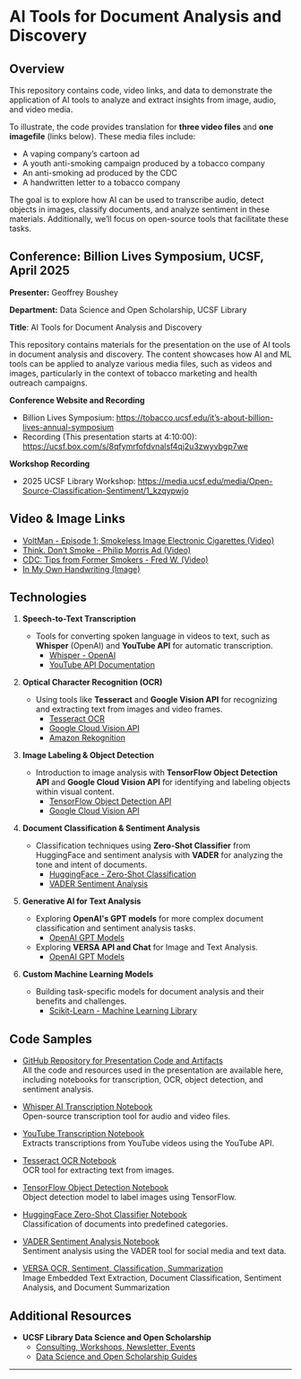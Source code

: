 # AI Tools for Document Analysis and Discovery

## Overview

This repository contains code, video links, and data to demonstrate the application of AI tools to analyze and extract insights from image, audio, and video media.

To illustrate, the code provides translation for **three video files** and **one imagefile** (links below). These media files include:

- A vaping company’s cartoon ad
- A youth anti-smoking campaign produced by a tobacco company
- An anti-smoking ad produced by the CDC
- A handwritten letter to a tobacco company

The goal is to explore how AI can be used to transcribe audio, detect objects in images, classify documents, and analyze sentiment in these materials. Additionally, we’ll focus on open-source tools that facilitate these tasks.

## Conference: Billion Lives Symposium, UCSF, April 2025

**Presenter:** Geoffrey Boushey  

**Department:** Data Science and Open Scholarship, UCSF Library

**Title**: AI Tools for Document Analysis and Discovery

This repository contains materials for the presentation on the use of AI tools in document analysis and discovery. The content showcases how AI and ML tools can be applied to analyze various media files, such as videos and images, particularly in the context of tobacco marketing and health outreach campaigns.

**Conference Website and Recording**

- Billion Lives Symposium: https://tobacco.ucsf.edu/it’s-about-billion-lives-annual-symposium
- Recording (This presentation starts at 4:10:00): https://ucsf.box.com/s/8qfymrfofdvnalsf4qj2u3zwyvbgp7we

**Workshop Recording**

- 2025 UCSF Library Workshop: https://media.ucsf.edu/media/Open-Source-Classification-Sentiment/1_kzqypwjo

## Video & Image Links

- [VoltMan - Episode 1; Smokeless Image Electronic Cigarettes (Video)](https://archive.org/details/tobacco_yqwg0225)
- [Think. Don’t Smoke - Philip Morris Ad (Video)](https://archive.org/details/tobacco_wbr62a00)
- [CDC: Tips from Former Smokers - Fred W. (Video)](https://www.youtube.com/watch?v=CuPk1cLrq_s)
- [In My Own Handwriting (Image)](https://www.industrydocuments.ucsf.edu/tobacco/docs/#id=ytxk0091)

## Technologies

1. **Speech-to-Text Transcription**
   - Tools for converting spoken language in videos to text, such as **Whisper** (OpenAI) and **YouTube API** for automatic transcription.
     - [Whisper - OpenAI](https://openai.com/research/whisper)
     - [YouTube API Documentation](https://developers.google.com/youtube/v3)

2. **Optical Character Recognition (OCR)**
   - Using tools like **Tesseract** and **Google Vision API** for recognizing and extracting text from images and video frames.
     - [Tesseract OCR](https://github.com/tesseract-ocr/tesseract)
     - [Google Cloud Vision API](https://cloud.google.com/vision)
     - [Amazon Rekognition](https://aws.amazon.com/rekognition/)

3. **Image Labeling & Object Detection**
   - Introduction to image analysis with **TensorFlow Object Detection API** and **Google Cloud Vision API** for identifying and labeling objects within visual content.
     - [TensorFlow Object Detection API](https://tensorflow.org/lite/models/object_detection/overview)
     - [Google Cloud Vision API](https://cloud.google.com/vision)

4. **Document Classification & Sentiment Analysis**
   - Classification techniques using **Zero-Shot Classifier** from HuggingFace and sentiment analysis with **VADER** for analyzing the tone and intent of documents.
     - [HuggingFace - Zero-Shot Classification](https://huggingface.co/transformers/main_classes/pipelines.html#zero-shot-classification)
     - [VADER Sentiment Analysis](https://github.com/cjhutto/vaderSentiment)

5. **Generative AI for Text Analysis**
   - Exploring **OpenAI's GPT models** for more complex document classification and sentiment analysis tasks.
     - [OpenAI GPT Models](https://openai.com/gpt-3)
   - Exploring **VERSA API and Chat** for Image and Text Analysis.
     - [OpenAI GPT Models](https://ai.ucsf.edu/platforms-tools-and-resources/ucsf-versa)

6. **Custom Machine Learning Models**
   - Building task-specific models for document analysis and their benefits and challenges.
     - [Scikit-Learn - Machine Learning Library](https://scikit-learn.org/stable/)

## Code Samples

- [GitHub Repository for Presentation Code and Artifacts](https://github.com/geoffswc/Libguide-AI-Tools-Archival-Research)  
  All the code and resources used in the presentation are available here, including notebooks for transcription, OCR, object detection, and sentiment analysis.

- [Whisper AI Transcription Notebook](https://github.com/geoffswc/Libguide-AI-Tools-Archival-Research/blob/main/Whisper_AI_Transcript.ipynb)  
  Open-source transcription tool for audio and video files.

- [YouTube Transcription Notebook](https://github.com/geoffswc/Libguide-AI-Tools-Archival-Research/blob/main/Youtube_Transcript.ipynb)  
  Extracts transcriptions from YouTube videos using the YouTube API.

- [Tesseract OCR Notebook](https://github.com/geoffswc/Libguide-AI-Tools-Archival-Research/blob/main/Python_Tesseract_OCR.ipynb)  
  OCR tool for extracting text from images.

- [TensorFlow Object Detection Notebook](https://github.com/geoffswc/Libguide-AI-Tools-Archival-Research/blob/main/TensorFlow_Labels.ipynb)  
  Object detection model to label images using TensorFlow.

- [HuggingFace Zero-Shot Classifier Notebook](https://github.com/geoffswc/Libguide-AI-Tools-Archival-Research/blob/main/HuggingFace_ZeroShot_Classifier.ipynb)  
  Classification of documents into predefined categories.

- [VADER Sentiment Analysis Notebook](https://github.com/geoffswc/Libguide-AI-Tools-Archival-Research/blob/main/Vader_Sentiment.ipynb)  
  Sentiment analysis using the VADER tool for social media and text data.

- [VERSA OCR, Sentiment, Classification, Summarization](https://github.com/geoffswc/Libguide-AI-Tools-Archival-Research/blob/main/versa-text-image.ipynb)    
  Image Embedded Text Extraction, Document Classification, Sentiment Analysis, and Document Summarization

## Additional Resources

- **UCSF Library Data Science and Open Scholarship**  
  - [Consulting, Workshops, Newsletter, Events](https://library.ucsf.edu/data-science)
  - [Data Science and Open Scholarship Guides](https://guides.ucsf.edu/data-science)

---

